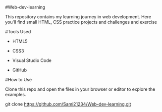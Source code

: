 #Web-dev-learning

This repository contains my learning journey in web development.
Here you'll find small HTML, CSS practice projects and challenges and exercise

#Tools Used

- HTML5

- CSS3

- Visual Studio Code

- GitHub


#How to Use

Clone this repo and open the files in your browser or editor to explore the examples.

git clone https://github.com/Sami21234/Web-dev-learning.git
